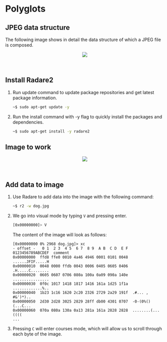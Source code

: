 # Polyglots

## JPEG data structure
The following image shows in detail the data structure of which a JPEG file is composed.
<p align="center"><img src="https://github.com/JavierDominguezGomez/Polyglots/blob/master/JPEG.jpg"></p>
<br>

## Install Radare2
1. Run update command to update package repositories and get latest package information.
    ```bash
    ~$ sudo apt-get update -y
    ```
2. Run the install command with -y flag to quickly install the packages and dependencies.
    ```bash
    ~$ sudo apt-get install -y radare2
    ```

## Image to work
<p align="center"><img src="https://github.com/JavierDominguezGomez/Polyglots/blob/master/dog.jpg"></p>
<br>

## Add data to image
1. Use Radare to add data into the image with the following command:
    ```bash
    ~$ r2 -w dog.jpg
    ```
2. We go into visual mode by typing `V` and pressing enter.
    ```bash
    [0x00000000]> V
    ```
    The content of the image will look as follows:
    ```
    [0x00000000 0% 2968 dog.jpg]> xc                                                                                                                                                                          
    - offset -   0 1  2 3  4 5  6 7  8 9  A B  C D  E F  0123456789ABCDEF  comment                                                                                                                                     
    0x00000000  ffd8 ffe0 0010 4a46 4946 0001 0101 0048  ......JFIF.....H                                                                                                                                              
    0x00000010  0048 0000 ffdb 0043 0006 0405 0605 0406  .H.....C........                                                                                                                                              
    0x00000020  0605 0607 0706 080a 100a 0a09 090a 140e  ................                                                                                                                                              
    0x00000030  0f0c 1017 1418 1817 1416 161a 1d25 1f1a  .............%..                                                                                                                                              
    0x00000040  1b23 1c16 1620 2c20 2326 2729 2a29 191f  .#... , #&')*)..                                                                                                                                              
    0x00000050  2d30 2d28 3025 2829 28ff db00 4301 0707  -0-(0%()(...C...                                                                                                                                              
    0x00000060  070a 080a 130a 0a13 281a 161a 2828 2828  ........(...((((
    ...
    ```
3. Pressing `C` will enter courses mode, which will allow us to scroll through each byte of the image.
